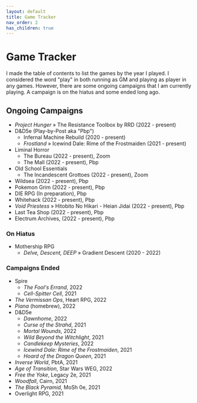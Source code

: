 ```yaml
---
layout: default
title: Game Tracker
nav_order: 2
has_children: true
---
```


# Game Tracker

I made the table of contents to list the games by the year I played. I considered the word "play" in both running as GM and playing as player in any games. However, there are some ongoing campaigns that I am currently playing. A campaign is on the hiatus and some ended long ago.

## Ongoing Campaigns
- *Project Hunger* » The Resistance Toolbox by RRD (2022 - present)
- D&D5e (Play-by-Post aka "Pbp")
    - Infernal Machine Rebuild (2020 - present)
    - *Frostland* » Icewind Dale: Rime of the Frostmaiden (2021 - present)
- Liminal Horror
    - The Bureau (2022 - present), Zoom
    - The Mall (2022 - present), Pbp
- Old School Essentials
    - The Incandescent Grottoes (2022 - present), Zoom
- Wildsea (2022 - present), Pbp
- Pokemon Grim (2022 - present), Pbp
- DIE RPG (In preparation), Pbp
- Whitehack (2022 - present), Pbp
- *Void Priestess* » Hitobito No Hikari - Heian Jidai (2022 - present), Pbp
- Last Tea Shop (2022 - present), Pbp
- Electrum Archives, (2022 - present), Pbp

### On Hiatus
- Mothership RPG
    - *Delve, Descent, DEEP* » Gradient Descent (2020 - 2022)

### Campaigns Ended
- Spire
    - *The Fool's Errand*, 2022
    - *Cell-Spitter Cell*, 2021
- *The Vermissan Ops*, Heart RPG, 2022
- *Piana* (homebrew), 2022
- D&D5e
    - *Dawnhome*, 2022
    - *Curse of the Strahd*, 2021
    - *Mortal Wounds*, 2022
    - *Wild Beyond the Witchlight*, 2021
    - *Candlekeep Mysteries*, 2022
    - *Icewind Dale: Rime of the Frostmaiden*, 2021
    - *Hoard of the Dragon Queen*, 2021
- *Inverse World*, PbtA, 2021
- *Age of Transition*, Star Wars WEG, 2022
- *Free the Yoke*, Legacy 2e, 2021
- *Woodfall*, Cairn, 2021
- *The Black Pyramid*, MoSh 0e, 2021
- Overlight RPG, 2021